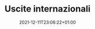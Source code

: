 ---
title: "Uscite internazionali"
date: 2021-12-11T23:06:22+01:00
description: ""
featured_image: 'images/i-nostri-viaggi.jpg'
draft: false
---